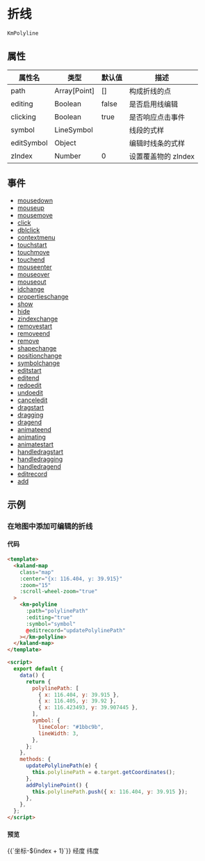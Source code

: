 # 折线

`KmPolyline`

## 属性

| 属性名     | 类型         | 默认值 | 描述             |
| ---------- | ------------ | ------ | ---------------- |
| path       | Array[Point] | []     | 构成折线的点     |
| editing    | Boolean      | false  | 是否启用线编辑   |
| clicking   | Boolean      | true   | 是否响应点击事件 |
| symbol     | LineSymbol   |        | 线段的式样       |
| editSymbol | Object       |        | 编辑时线条的式样 |
| zIndex       | Number          | 0      | 设置覆盖物的 zIndex |

## 事件

- <a href="https://maptalks.org/maptalks.js/api/0.x/LineString.html#event:mousedown" target="_blank" title="mousedown">mousedown</a>
- <a href="https://maptalks.org/maptalks.js/api/0.x/LineString.html#event:mouseup" target="_blank" title="mouseup">mouseup</a>
- <a href="https://maptalks.org/maptalks.js/api/0.x/LineString.html#event:mousemove" target="_blank" title="mousemove">mousemove</a>
- <a href="https://maptalks.org/maptalks.js/api/0.x/LineString.html#event:click" target="_blank" title="click">click</a>
- <a href="https://maptalks.org/maptalks.js/api/0.x/LineString.html#event:dblclick" target="_blank" title="dblclick">dblclick</a>
- <a href="https://maptalks.org/maptalks.js/api/0.x/LineString.html#event:contextmenu" target="_blank" title="contextmenu">contextmenu</a>
- <a href="https://maptalks.org/maptalks.js/api/0.x/LineString.html#event:touchstart" target="_blank" title="touchstart">touchstart</a>
- <a href="https://maptalks.org/maptalks.js/api/0.x/LineString.html#event:touchmove" target="_blank" title="touchmove">touchmove</a>
- <a href="https://maptalks.org/maptalks.js/api/0.x/LineString.html#event:touchend" target="_blank" title="touchend">touchend</a>
- <a href="https://maptalks.org/maptalks.js/api/0.x/LineString.html#event:mouseenter" target="_blank" title="mouseenter">mouseenter</a>
- <a href="https://maptalks.org/maptalks.js/api/0.x/LineString.html#event:mouseover" target="_blank" title="mouseover">mouseover</a>
- <a href="https://maptalks.org/maptalks.js/api/0.x/LineString.html#event:mouseout" target="_blank" title="mouseout">mouseout</a>
- <a href="https://maptalks.org/maptalks.js/api/0.x/LineString.html#event:idchange" target="_blank" title="idchange">idchange</a>
- <a href="https://maptalks.org/maptalks.js/api/0.x/LineString.html#event:propertieschange" target="_blank" title="propertieschange">propertieschange</a>
- <a href="https://maptalks.org/maptalks.js/api/0.x/LineString.html#event:show" target="_blank" title="show">show</a>
- <a href="https://maptalks.org/maptalks.js/api/0.x/LineString.html#event:hide" target="_blank" title="hide">hide</a>
- <a href="https://maptalks.org/maptalks.js/api/0.x/LineString.html#event:zindexchange" target="_blank" title="zindexchange">zindexchange</a>
- <a href="https://maptalks.org/maptalks.js/api/0.x/LineString.html#event:removestart" target="_blank" title="removestart">removestart</a>
- <a href="https://maptalks.org/maptalks.js/api/0.x/LineString.html#event:removeend" target="_blank" title="removeend">removeend</a>
- <a href="https://maptalks.org/maptalks.js/api/0.x/LineString.html#event:remove" target="_blank" title="remove">remove</a>
- <a href="https://maptalks.org/maptalks.js/api/0.x/LineString.html#event:shapechange" target="_blank" title="shapechange">shapechange</a>
- <a href="https://maptalks.org/maptalks.js/api/0.x/LineString.html#event:positionchange" target="_blank" title="positionchange">positionchange</a>
- <a href="https://maptalks.org/maptalks.js/api/0.x/LineString.html#event:symbolchange" target="_blank" title="symbolchange">symbolchange</a>
- <a href="https://maptalks.org/maptalks.js/api/0.x/LineString.html#event:editstart" target="_blank" title="editstart">editstart</a>
- <a href="https://maptalks.org/maptalks.js/api/0.x/LineString.html#event:editend" target="_blank" title="editend">editend</a>
- <a href="https://maptalks.org/maptalks.js/api/0.x/LineString.html#event:redoedit" target="_blank" title="redoedit">redoedit</a>
- <a href="https://maptalks.org/maptalks.js/api/0.x/LineString.html#event:undoedit" target="_blank" title="undoedit">undoedit</a>
- <a href="https://maptalks.org/maptalks.js/api/0.x/LineString.html#event:canceledit" target="_blank" title="canceledit">canceledit</a>
- <a href="https://maptalks.org/maptalks.js/api/0.x/LineString.html#event:dragstart" target="_blank" title="dragstart">dragstart</a>
- <a href="https://maptalks.org/maptalks.js/api/0.x/LineString.html#event:dragging" target="_blank" title="dragging">dragging</a>
- <a href="https://maptalks.org/maptalks.js/api/0.x/LineString.html#event:dragend" target="_blank" title="dragend">dragend</a>
- <a href="https://maptalks.org/maptalks.js/api/0.x/LineString.html#event:animateend" target="_blank" title="animateend">animateend</a>
- <a href="https://maptalks.org/maptalks.js/api/0.x/LineString.html#event:animating" target="_blank" title="animating">animating</a>
- <a href="https://maptalks.org/maptalks.js/api/0.x/LineString.html#event:animatestart" target="_blank" title="animatestart">animatestart</a>
- <a href="https://maptalks.org/maptalks.js/api/0.x/LineString.html#event:handledragstart" target="_blank" title="handledragstart">handledragstart</a>
- <a href="https://maptalks.org/maptalks.js/api/0.x/LineString.html#event:handledragging" target="_blank" title="handledragging">handledragging</a>
- <a href="https://maptalks.org/maptalks.js/api/0.x/LineString.html#event:handledragend" target="_blank" title="handledragend">handledragend</a>
- <a href="https://maptalks.org/maptalks.js/api/0.x/LineString.html#event:editrecord" target="_blank" title="editrecord">editrecord</a>
- <a href="https://maptalks.org/maptalks.js/api/0.x/LineString.html#event:add" target="_blank" title="add">add</a>

## 示例

### 在地图中添加可编辑的折线

#### 代码

```html
<template>
  <kaland-map
    class="map"
    :center="{x: 116.404, y: 39.915}"
    :zoom="15"
    :scroll-wheel-zoom="true"
  >
    <km-polyline
      :path="polylinePath"
      :editing="true"
      :symbol="symbol"
      @editrecord="updatePolylinePath"
    ></km-polyline>
  </kaland-map>
</template>

<script>
  export default {
    data() {
      return {
        polylinePath: [
          { x: 116.404, y: 39.915 },
          { x: 116.405, y: 39.92 },
          { x: 116.423493, y: 39.907445 },
        ],
        symbol: {
          lineColor: "#1bbc9b",
          lineWidth: 3,
        },
      };
    },
    methods: {
      updatePolylinePath(e) {
        this.polylinePath = e.target.getCoordinates();
      },
      addPolylinePoint() {
        this.polylinePath.push({ x: 116.404, y: 39.915 });
      },
    },
  };
</script>
```

#### 预览

<doc-preview>
  <kaland-map
    class="map"
    :center="{x: 116.404, y: 39.915}"
    :zoom="15"
    :scroll-wheel-zoom="true"
  >
    <km-polyline
      :path="polylinePath"
      :editing="true"
      :symbol="symbol"
      @editrecord="updatePolylinePath"
    ></km-polyline>
  </kaland-map>
  <form novalidate >
    <md-layout md-gutter v-for="(point, index) in polylinePath" :key="index">
      <md-layout>
        <span>{{`坐标-${index + 1}`}}</span>
      </md-layout>
      <md-layout>
        <md-input-container>
        <label>经度</label>
        <md-input type="number" v-model.number="point.x"></md-input>
        </md-input-container>
      </md-layout>
      <md-layout>
        <md-input-container>
        <label>纬度</label>
        <md-input type="number" v-model.number="point.y"></md-input>
        </md-input-container>
      </md-layout>
    </md-layout>
  </form>
</doc-preview>

<script>
export default {
  data () {
    return {
      polylinePath: [
        {x: 116.404, y: 39.915},
        {x: 116.405, y: 39.920},
        {x: 116.423493, y: 39.907445}
      ],
      symbol: {
        lineColor: "#1bbc9b",
        lineWidth: 3,
      },
    }
  },
  methods: {
    updatePolylinePath (e) {
      this.polylinePath = e.target.getCoordinates()
    },
    addPolylinePoint () {
      this.polylinePath.push({x: 116.404, y: 39.915})
    }
  }
}
</script>
